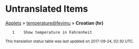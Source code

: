 # Untranslated Items
[Applets](../../../README.md) &#187; [temperature@fevimu](../README.md) &#187; **Croatian (hr)**

       1	Show temperature in Fahrenheit

<sup>This translation status table was last updated on 2017-09-24, 02:30 UTC.</sup>
